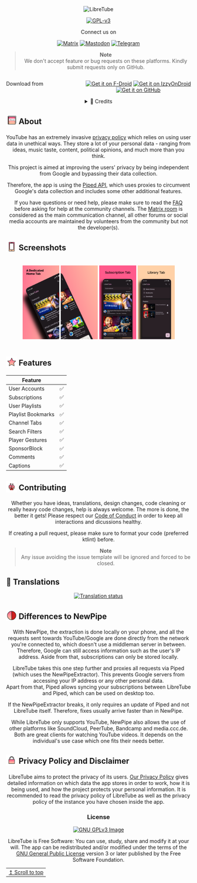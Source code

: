 <div align="center">
  <img src="https://libre-tube.github.io/images/gh-banner.png" width="auto" height="auto" alt="LibreTube">

[![GPL-v3](https://libre-tube.github.io/assets/widgets/license-widget.svg)](https://www.gnu.org/licenses/gpl-3.0.en.html)
<div align="center">
<p> Connect us on </p>

[![Matrix](https://libre-tube.github.io/assets/widgets/mat-widget.svg)](https://matrix.to/#/#LibreTube:matrix.org)
[![Mastodon](https://libre-tube.github.io/assets/widgets/mast-widget.svg)](https://fosstodon.org/@libretube)
[![Telegram](https://libre-tube.github.io/assets/widgets/tg-widget.svg)](https://t.me/libretube)

</div>

> **Note** <br>
> We don't accept feature or bug requests on these platforms. Kindly submit requests only on GitHub.

<div align="center" style="width:100%; display:flex; justify-content:space-between;">
<p> Download from </p>

[<img src="https://libre-tube.github.io/assets/badges/fdrload.png" alt="Get it on F-Droid" width="30%">](https://f-droid.org/en/packages/com.github.libretube/)
[<img src="https://libre-tube.github.io/assets/badges/izzyload.png" alt="Get it on IzzyOnDroid" width="30%">](https://apt.izzysoft.de/fdroid/index/apk/com.github.libretube)<br/>
[<img src="https://libre-tube.github.io/assets/badges/ghload.png" alt="Get it on GitHub" width="30%">](https://github.com/libre-tube/LibreTube/releases/latest)

</div>

<details>
  <summary>📜️ Credits</summary>

<sub>Readme Design and Banners by [XelXen](https://github.com/XelXen)</sub> <br>
<sub>Readme Screenshots by [ARBoyGo](https://github.com/ARBoyGo)</sub> <br>
<sub>Readme Emoji is from [openmoji](https://openmoji.org)</sub>

  <summary>Icons</summary>

<sub>[Default App Icon](https://github.com/libre-tube/LibreTube/blob/master/app/src/main/res/mipmap-xxxhdpi/ic_launcher_round.png) by [XelXen](https://github.com/XelXen)</sub> <br>
<sub>[Boosted Bird](https://github.com/libre-tube/LibreTube/blob/master/app/src/main/res/mipmap-xxxhdpi/ic_bird_round.png) by [Margot Albert-Heuzey](https://margotdesign.ovh)</sub>

</details>

<h2 align="left">
<sub>
<img  src="fastlane/metadata/android/en-US/images/readme/about.svg"
      height="30"
      width="30">
</sub>
About
</h2>

YouTube has an extremely invasive [privacy policy](https://support.google.com/youtube/answer/10364219) which relies on using user data in unethical ways. They store a lot of your personal data - ranging from ideas, music taste, content, political opinions, and much more than you think.

This project is aimed at improving the users' privacy by being independent from Google and bypassing their data collection.

Therefore, the app is using the [Piped API](https://github.com/TeamPiped/Piped), which uses proxies to circumvent Google's data collection and includes some other additional features.

If you have questions or need help, please make sure to read the [FAQ](https://libre-tube.github.io/#faq) before asking for help at the community channels. The [Matrix room](https://matrix.to/#/#LibreTube:matrix.org) is considered as the main communication channel, all other forums or social media accounts are maintained by volunteers from the community but not the developer(s).

<h2 align="left">
<sub>
<img  src="fastlane/metadata/android/en-US/images/readme/phone.svg"
      height="30"
      width="30">
</sub>
Screenshots
</h2>

<div style="width:100%; display:flex; justify-content:space-between;">

[<img src="fastlane/metadata/android/en-US/images/phoneScreenshots/Screenshot_1.png" width=20% alt="Home">](fastlane/metadata/android/en-US/images/phoneScreenshots/Screenshot_1.png)
[<img src="fastlane/metadata/android/en-US/images/phoneScreenshots/Screenshot_2.png" width=20% alt="Home">](fastlane/metadata/android/en-US/images/phoneScreenshots/Screenshot_2.png)
[<img src="fastlane/metadata/android/en-US/images/phoneScreenshots/Screenshot_3.png" width=20% alt="Subscriptions">](fastlane/metadata/android/en-US/images/phoneScreenshots/Screenshot_3.png)
[<img src="fastlane/metadata/android/en-US/images/phoneScreenshots/Screenshot_4.png" width=20% alt="Library">](fastlane/metadata/android/en-US/images/phoneScreenshots/Screenshot_4.png)

</div>

<h2 align="left">
<sub>
<img  src="fastlane/metadata/android/en-US/images/readme/feature.svg"
      height="30"
      width="30">
</sub>
Features
</h2>


| Feature           |     |
| ----------------- | --- |
| User Accounts     | ✅ |
| Subscriptions     | ✅ |
| User Playlists    | ✅ |
| Playlist Bookmarks| ✅ |
| Channel Tabs      | ✅ |
| Search Filters    | ✅ |
| Player Gestures   | ✅ |
| SponsorBlock      | ✅ |
| Comments          | ✅ |
| Captions          | ✅ |

<h2 align="left">
<sub>
<img  src="fastlane/metadata/android/en-US/images/readme/community.svg"
      height="30"
      width="30">
</sub>
Contributing
</h2>

Whether you have ideas, translations, design changes, code cleaning or really heavy code changes, help is always welcome. The more is done, the better it gets! Please respect our [Code of Conduct](https://github.com/libre-tube/LibreTube/blob/master/CODE_OF_CONDUCT.md) in order to keep all interactions and dicussions healthy.

If creating a pull request, please make sure to format your code (preferred ktlint) before.

> **Note** <br>
> Any issue avoiding the issue template will be ignored and forced to be closed.

<h2 align="left">
📝 Translations
</h2>

<a href="https://hosted.weblate.org/projects/libretube/#languages">
<img src="https://hosted.weblate.org/widgets/libretube/-/287x66-grey.png" alt="Translation status" />
</a>

<h2 align="left">
<sub>
<img  src="fastlane/metadata/android/en-US/images/readme/ltvnp.svg"
      height="30"
      width="30">
</sub>
Differences to NewPipe
</h2>


With NewPipe, the extraction is done locally on your phone, and all the requests sent towards YouTube/Google are done directly from the network you're connected to, which doesn't use a middleman server in between. Therefore, Google can still access information such as the user's IP address. Aside from that, subscriptions can only be stored locally.

LibreTube takes this one step further and proxies all requests via Piped (which uses the NewPipeExtractor). This prevents Google servers from accessing your IP address or any other personal data.<br>
Apart from that, Piped allows syncing your subscriptions between LibreTube and Piped, which can be used on desktop too.

If the NewPipeExtractor breaks, it only requires an update of Piped and not LibreTube itself. Therefore, fixes usually arrive faster than in NewPipe.

While LibreTube only supports YouTube, NewPipe also allows the use of other platforms like SoundCloud, PeerTube, Bandcamp and media.ccc.de.<br>
Both are great clients for watching YouTube videos. It depends on the individual's use case which one fits their needs better.

<h2 align="left">
<sub>
<img  src="fastlane/metadata/android/en-US/images/readme/privacy.svg"
      height="30"
      width="30">
</sub>
Privacy Policy and Disclaimer
</h2>


LibreTube aims to protect the privacy of its users. [Our Privacy Policy](/PRIVACY_POLICY.md) gives detailed information on which data the app stores in order to work, how it is being used, and how the project protects your personal information. It is recommended to read the privacy policy of LibreTube as well as the privacy policy of the instance you have chosen inside the app.

### License
[![GNU GPLv3 Image](https://www.gnu.org/graphics/gplv3-127x51.png)](http://www.gnu.org/licenses/gpl-3.0.en.html)

LibreTube is Free Software: You can use, study, share and modify it at your will. The app can be redistributed and/or modified under the terms of the
[GNU General Public License](https://www.gnu.org/licenses/gpl.html) version 3 or later published by the Free Software Foundation.

<div align="right">
<table><td>
<a href="#start-of-content">↥ Scroll to top</a>
</td></table>
</div>
